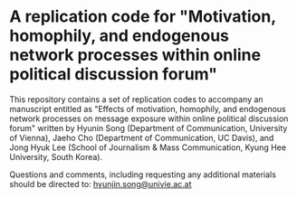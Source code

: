 # A replication code for "Motivation, homophily, and endogenous network processes within online political discussion forum"

This repository contains a set of replication codes to accompany an manuscript entitled as "Effects of motivation, homophily, and endogenous network processes on message exposure within online political discussion forum" written by Hyunin Song (Department of Communication, University of Vienna), Jaeho Cho (Department of Communication, UC Davis), and Jong Hyuk Lee (School of Journalism & Mass Communication, Kyung Hee University, South Korea).

Questions and comments, including requesting any additional materials should be directed to:
hyunjin.song@univie.ac.at
